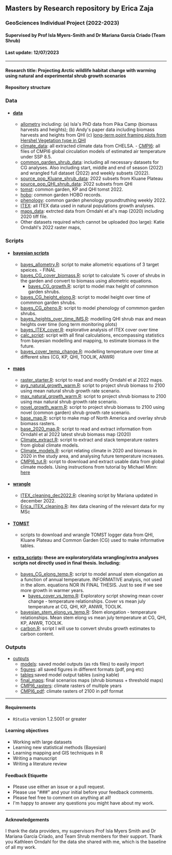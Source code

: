 ## Masters by Research repository by Erica Zaja
### GeoSciences Individual Project (2022-2023)
#### Supervised by Prof Isla Myers-Smith and Dr Mariana García Criado (Team Shrub)
#### Last update: 12/07/2023
*******

#### Research title: Projecting Arctic wildlife habitat change with warming using natural and experimental shrub growth scenarios

 
#### Repository structure

### Data   
- #### [data](https://github.com/ericazaja/MSc_ZAJA_2022/tree/main/data)
    - [allometry](https://github.com/ericazaja/NEW_MSC_ZAJA_2022/tree/main/data/allometry) including: (a) Isla's PhD data from Pika Camp (biomass harvests and heights); (b) Andy's paper data including biomass harvests and heights from QHI (c) [long-term point framing plots from Hershel Vegetation type in QHI](https://github.com/ericazaja/NEW_MSC_ZAJA_2022/blob/main/data/allometry/qhi-1999-2022-clean-nov22.csv)
     - [climate_data](https://github.com/ericazaja/NEW_MSC_ZAJA_2022/tree/main/data/climate_data): all extracted climate data from CHELSA.
      - [CMPI6](https://github.com/ericazaja/NEW_MSC_ZAJA_2022/tree/main/data/CMPI6): all files of CMPI6 global circulation models of estimated air temperature under SSP 8.5.
    - [common_garden_shrub_data](https://github.com/ericazaja/NEW_MSC_ZAJA_2022/tree/main/data/common_garden_shrub_data): including all necessary datasets for CG analyses. Also including start, middle and end of season (2022) and wrangled full dataset (2022) and weekly subsets (2022).
    - [source_pop_Kluane_shrub_data](https://github.com/ericazaja/NEW_MSC_ZAJA_2022/tree/main/data/source_pop_Kluane_shrub_data): 2022 subsets from Kluane Plateau
    - [source_pop_QHI_shrub_data](https://github.com/ericazaja/NEW_MSC_ZAJA_2022/tree/main/data/source_pop_QHI_shrub_data): 2022 subsets from QHI
    - [tomst](https://github.com/ericazaja/NEW_MSC_ZAJA_2022/tree/main/data/tomst): common garden, KP and QHI tomst 2022.
     - [hobo](https://github.com/ericazaja/NEW_MSC_ZAJA_2022/tree/main/data/hobo): common garden HOBO records.
    - [phenology](https://github.com/ericazaja/NEW_MSC_ZAJA_2022/tree/main/data/phenology): common garden phenology groundtruthing weekly 2022.
     - [ITEX](https://github.com/ericazaja/NEW_MSC_ZAJA_2022/tree/main/data/ITEX): all ITEX data used in natural populations growth analyses.
     - [maps_data](https://github.com/ericazaja/NEW_MSC_ZAJA_2022/tree/main/data/maps_data): extrcted data from Orndahl et al's map (2020) including 2020 tiff file.
    - Other datasets required which cannot be uploaded (too large): Katie Orndahl's 2022 raster maps,

### Scripts   
- #### [bayesian scripts](https://github.com/ericazaja/NEW_MSC_ZAJA_2022/tree/main/scripts/bayesian)
  - [bayes_allometry.R](https://github.com/ericazaja/NEW_MSC_ZAJA_2022/blob/main/scripts/bayesian/bayes_allometry.R): script to make allometric equations of 3 target speices. - FINAL
  - [bayes_CG_cover_biomass.R](https://github.com/ericazaja/NEW_MSC_ZAJA_2022/blob/main/scripts/bayesian/bayes_CG_cover_biomass.R): script to calculate % cover of shrubs in the garden and convert to biomass using allometric equations.
    - [bayes_CG_growth.R](https://github.com/ericazaja/NEW_MSC_ZAJA_2022/blob/main/scripts/bayesian/bayes_CG_growth.R): script to model max height of commmon garden shrubs. 
   - [bayes_CG_height_elong.R](https://github.com/ericazaja/NEW_MSC_ZAJA_2022/blob/main/scripts/bayesian/bayes_CG_height_elong.R): script to model height over time of commmon garden shrubs. 
    - [bayes_CG_pheno.R](https://github.com/ericazaja/NEW_MSC_ZAJA_2022/blob/main/scripts/bayesian/bayes_CG_pheno.R): script to model phenology of commmon garden shrubs. 
    - [bayes_heights_over_time_IMS.R](https://github.com/ericazaja/NEW_MSC_ZAJA_2022/blob/main/scripts/bayesian/bayes_heights_over_time_IMS.R): modelling QHI shrub max and mean heights over time (long term monitoring plots)
    - [bayes_ITEX_cover.R](https://github.com/ericazaja/NEW_MSC_ZAJA_2022/blob/main/scripts/bayesian/bayes_ITEX_cover.R): explorative analysis of ITEX cover over time
    - [calc_script](https://github.com/ericazaja/NEW_MSC_ZAJA_2022/blob/main/scripts/bayesian/calc_script.R): script with all final calculations, encompassing statistics from bayesian modelling and mapping, to estimate biomass in the future.
     - [bayes_cover_temp_change.R](https://github.com/ericazaja/NEW_MSC_ZAJA_2022/blob/main/scripts/bayesian/bayes_cover_temp_change.R): modelling temperature over time at different sites (CG, KP, QHI, TOOLIK, ANWR)
  
- #### [maps](https://github.com/ericazaja/NEW_MSC_ZAJA_2022/tree/main/scripts/maps)
  - [raster_starter.R](https://github.com/ericazaja/NEW_MSC_ZAJA_2022/blob/main/scripts/maps/warming_project/raster_starter.R): script to read and modify Orndahl et al 2022 maps.
  - [avg_natural_growth_warm.R](https://github.com/ericazaja/NEW_MSC_ZAJA_2022/blob/main/scripts/maps/warming_project/agv_natural_growth_warm.R): script to project shrub biomass to 2100 using mean natural shrub growth rate scenario.
  - [max_natural_growth_warm.R](https://github.com/ericazaja/NEW_MSC_ZAJA_2022/blob/main/scripts/maps/warming_project/max_natural_growth_warm.R): script to project shrub biomass to 2100 using max natural shrub growth rate scenario.
  - [novel_growth_warm.R](https://github.com/ericazaja/NEW_MSC_ZAJA_2022/blob/main/scripts/maps/warming_project/novel_growth_warm.R): script to project shrub biomass to 2100 using novel (common garden) shrub growth rate scenario.
  - [base_map.R](https://github.com/ericazaja/NEW_MSC_ZAJA_2022/blob/main/scripts/maps/warming_project/base_map.R): script to make map of North America and overlay shrub biomass rasters.
  - [base_2020_map.R](https://github.com/ericazaja/NEW_MSC_ZAJA_2022/blob/main/scripts/maps/warming_project/base_2020_map.R): script to read and extract information from Orndahl et al 2022 latest shrub biomass map (2020)
  - [Climate_extract.R](https://github.com/ericazaja/NEW_MSC_ZAJA_2022/blob/main/scripts/maps/climate/Climate_extract.R): script to extract and stack temperature rasters from global climate models.
  - [Climate_models.R](https://github.com/ericazaja/NEW_MSC_ZAJA_2022/blob/main/scripts/maps/climate/Climate_models.R): script relating climate in 2020 and biomass in 2020 in the study area, and analysing future temperature increases.
  - [CMPI6_tut.R](https://github.com/ericazaja/NEW_MSC_ZAJA_2022/blob/main/scripts/maps/climate/CMPI6_tut.R): script to download and extract usable data from global climate models. Using instructions from tutorial by Michael Minn: [here](https://michaelminn.net/tutorials/r-climate/index.html)


- #### [wrangle](https://github.com/ericazaja/NEW_MSC_ZAJA_2022/tree/main/scripts/wrangle)
    - [ITEX_cleaning_dec2022.R](https://github.com/ericazaja/NEW_MSC_ZAJA_2022/blob/main/scripts/wrangle/ITEX_cleaning_dec2022.R): cleaning script by Mariana updated in december 2022.
    - [Erica_ITEX_cleaning.R](https://github.com/ericazaja/NEW_MSC_ZAJA_2022/blob/main/scripts/wrangle/Erica_ITEX_cleaning.R): itex data cleaning of the relevant data for my MSc
    
- #### [TOMST](https://github.com/ericazaja/NEW_MSC_ZAJA_2022/tree/main/scripts/TOMST) 
   - scripts to download and wrangle TOMST logger data from QHI, Kluane Plateau and Common Garden (CG) used to make informative tables.
    
- #### [extra_scripts](https://github.com/ericazaja/NEW_MSC_ZAJA_2022/tree/main/scripts/extra_scripts): these are exploratory/data wrangling/extra analyses scripts not directly used in final thesis. Including: 
   - [bayes_CG_elong_temp.R](https://github.com/ericazaja/NEW_MSC_ZAJA_2022/blob/main/scripts/extra_scripts/bayesian/bayes_CG_elong_temp.R): script to model annual stem elongation as a function of annual temperature. INFORMATIVE analysis, not used in the allom. equations NOR IN FINAL THESIS. Just to see if we see more growth in warmer years.
     - [bayes_cover_vs_temp.R](https://github.com/ericazaja/NEW_MSC_ZAJA_2022/blob/main/scripts/extra_scripts/bayesian/bayes_Cover_vs_temp.R): Exploratory script showing mean cover change - temperature relationships. Cover vs mean july temperature at CG, QHI, KP, ANWR, TOOLIK. 
    - [bayesian_stem_elong_vs_temp.R](https://github.com/ericazaja/NEW_MSC_ZAJA_2022/blob/main/scripts/extra_scripts/bayesian/bayes_stem_elong_vs_temp.R): Stem elongation - temperature relationships. Mean stem elong vs mean july temperature at CG, QHI, KP, ANWR, TOOLIK.
    - [carbon.R](https://github.com/ericazaja/NEW_MSC_ZAJA_2022/blob/main/scripts/extra_scripts/carbon.R): script I will use to convert shrubs growth estimates to carbon content.
 
### Outputs
- [outputs](https://github.com/ericazaja/NEW_MSC_ZAJA_2022/tree/main/outputs)
   - [models](https://github.com/ericazaja/NEW_MSC_ZAJA_2022/tree/main/outputs/models): saved model outputs (as rds files) to easily import 
   - [figures](https://github.com/ericazaja/NEW_MSC_ZAJA_2022/tree/main/outputs/figures): all saved figures in different formats (pdf, png etc)
   - [tables](https://github.com/ericazaja/NEW_MSC_ZAJA_2022/tree/main/outputs/tables):saved model output tables (using kable)
   - [final_maps](https://github.com/ericazaja/NEW_MSC_ZAJA_2022/tree/main/outputs/final_maps): final scenarios maps (shrub biomass + threshold maps)
   - [CMPI6_rasters](https://github.com/ericazaja/NEW_MSC_ZAJA_2022/tree/main/outputs/CMPI6_rasters): climate rasters of multiple years
   - [CMPI6_pdf](https://github.com/ericazaja/NEW_MSC_ZAJA_2022/tree/main/outputs/CMPI6_pdf): climate rasters of 2100 in pdf format

*******

#### Requirements
- `RStudio` version 1.2.5001 or greater

#### Learning objectives
- Working with large datasets 
- Learning new statistical methods (Bayesian)
- Learning mapping and GIS techniques in R
- Writing a manuscript
- Writing a literature review 

#### Feedback Etiquette

- Please use either an issue or a pull request.
- Please use "###" and your initial before your feedback comments.
- Please feel free to comment on anything at all! 
- I'm happy to answer any questions you might have about my work.

*******

#### Acknowledgements
I thank the data providers, my supervisors Prof Isla Myers Smith and Dr Mariana García Criado, and Team Shrub members for their support. Thank you Kathleen Orndahl for the data she shared with me, which is the baseline of all my work.

